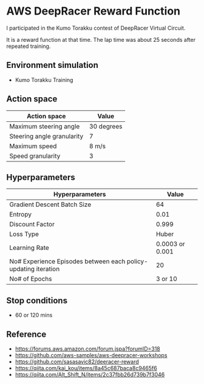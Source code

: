 # AWS DeepRacer Reward Function

I participated in the Kumo Torakku contest of DeepRacer Virtual Circuit.

It is a reward function at that time.
The lap time was about 25 seconds after repeated training.

## Environment simulation

- Kumo Torakku Training

## Action space

| Action space                 | Value       |
|------------------------------|-------------|
| Maximum steering angle       | 30 degrees  |
| Steering angle granularity   | 7           |
| Maximum speed                | 8 m/s       |
| Speed granularity            | 3           |

## Hyperparameters

| Hyperparameters                                                | Value           |
|----------------------------------------------------------------|-----------------|
| Gradient Descent Batch Size                                    | 64              |
| Entropy                                                        | 0.01            |
| Discount Factor                                                | 0.999           |
| Loss Type                                                      | Huber           |
| Learning Rate                                                  | 0.0003 or 0.001 |
| No# Experience Episodes between each policy-updating iteration | 20              |
| No# of Epochs                                                  | 3 or 10         |

## Stop conditions

- 60 or 120 mins

## Reference

- https://forums.aws.amazon.com/forum.jspa?forumID=318
- https://github.com/aws-samples/aws-deepracer-workshops
- https://github.com/sasasavic82/deeracer-reward
- https://qiita.com/kai_kou/items/8a45c687baca8c9465f6
- https://qiita.com/Alt_Shift_N/items/2c37fbb26d739b7f3046
